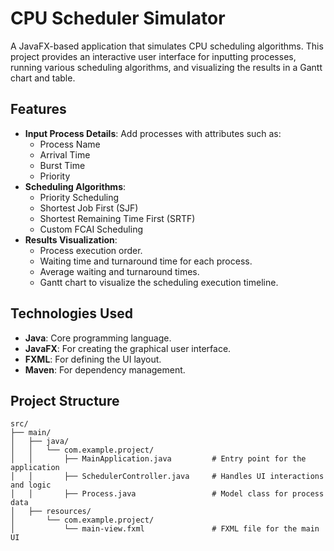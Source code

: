 # CPU Scheduler Simulator

A JavaFX-based application that simulates CPU scheduling algorithms. This project provides an interactive user interface for inputting processes, running various scheduling algorithms, and visualizing the results in a Gantt chart and table.

## **Features**
- **Input Process Details**: Add processes with attributes such as:
  - Process Name
  - Arrival Time
  - Burst Time
  - Priority
- **Scheduling Algorithms**:
  - Priority Scheduling
  - Shortest Job First (SJF)
  - Shortest Remaining Time First (SRTF)
  - Custom FCAI Scheduling
- **Results Visualization**:
  - Process execution order.
  - Waiting time and turnaround time for each process.
  - Average waiting and turnaround times.
  - Gantt chart to visualize the scheduling execution timeline.

## **Technologies Used**
- **Java**: Core programming language.
- **JavaFX**: For creating the graphical user interface.
- **FXML**: For defining the UI layout.
- **Maven**: For dependency management.

## **Project Structure**
```plaintext
src/
├── main/
│   ├── java/
│   │   └── com.example.project/
│   │       ├── MainApplication.java         # Entry point for the application
│   │       ├── SchedulerController.java     # Handles UI interactions and logic
│   │       ├── Process.java                 # Model class for process data
│   ├── resources/
│       └── com.example.project/
│           └── main-view.fxml               # FXML file for the main UI
